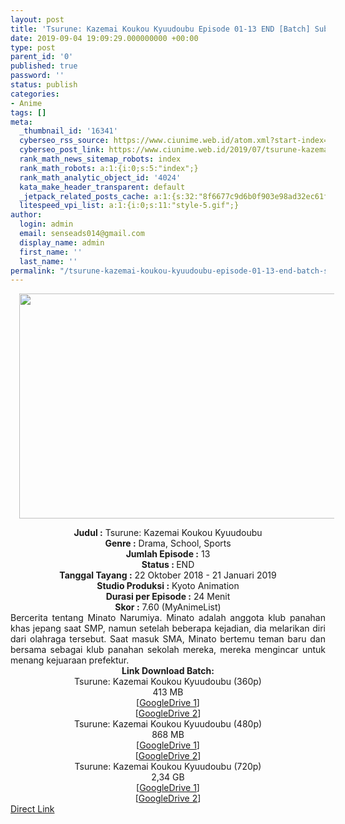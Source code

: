 ```yaml
---
layout: post
title: 'Tsurune: Kazemai Koukou Kyuudoubu Episode 01-13 END [Batch] Subtitle Indonesia'
date: 2019-09-04 19:09:29.000000000 +00:00
type: post
parent_id: '0'
published: true
password: ''
status: publish
categories:
- Anime
tags: []
meta:
  _thumbnail_id: '16341'
  cyberseo_rss_source: https://www.ciunime.web.id/atom.xml?start-index=3601&max-results=150
  cyberseo_post_link: https://www.ciunime.web.id/2019/07/tsurune-kazemai-koukou-kyuudoubu.html
  rank_math_news_sitemap_robots: index
  rank_math_robots: a:1:{i:0;s:5:"index";}
  rank_math_analytic_object_id: '4024'
  kata_make_header_transparent: default
  _jetpack_related_posts_cache: a:1:{s:32:"8f6677c9d6b0f903e98ad32ec61f8deb";a:2:{s:7:"expires";i:1651468970;s:7:"payload";a:0:{}}}
  litespeed_vpi_list: a:1:{i:0;s:11:"style-5.gif";}
author:
  login: admin
  email: senseads014@gmail.com
  display_name: admin
  first_name: ''
  last_name: ''
permalink: "/tsurune-kazemai-koukou-kyuudoubu-episode-01-13-end-batch-subtitle-indonesia/"
---
```

<div class="separator" style="clear: both; text-align: center;"><a href="https://1.bp.blogspot.com/-b2EhqBulqDw/XTZX5b11uFI/AAAAAAAAcaY/D69HtBN9Z2A4bJqWwNjR4AflOXafM7IsgCLcBGAs/s1600/Tsurune%2B-%2BKazemai%2BKoukou%2BKyuudoubu.png" imageanchor="1" style="margin-left: 1em; margin-right: 1em;"><img border="0" data-original-height="720" data-original-width="1280" height="360" src="{{ site.baseurl }}/assets/2019/09/Tsurune%2B-%2BKazemai%2BKoukou%2BKyuudoubu.png" width="640" /></a></div>
<p>
<div style="text-align: center;"><b>Judul</b><b><b> </b>:</b> Tsurune: Kazemai Koukou Kyuudoubu</div>
<div style="text-align: center;"><b><b>Genre :</b></b> Drama, School, Sports</div>
<div style="text-align: center;"><b>Jumlah Episode :</b> 13<br /><b>Status :&nbsp;</b>END<br /><b>Tanggal Tayang :</b> 22 Oktober 2018 - 21 Januari 2019<br /><b>Studio Produksi :</b> Kyoto Animation<br /><b>Durasi per Episode :</b> 24 Menit</div>
<div style="text-align: center;"><b>Skor :</b> 7.60 (MyAnimeList)</div>
<div style="text-align: center;"></div>
<div style="text-align: justify;"><span class="isi">Bercerita tentang Minato Narumiya. Minato adalah anggota klub panahan khas jepang saat SMP, namun setelah beberapa kejadian, dia melarikan diri dari olahraga tersebut. Saat masuk SMA, Minato bertemu teman baru dan bersama sebagai klub panahan sekolah mereka, mereka mengincar untuk menang kejuaraan prefektur.</span></div>
<div style="text-align: justify;"></div>
<div style="text-align: justify;"></div>
<div style="text-align: center;"><b>Link Download Batch:</b></div>
<div style="text-align: center;">Tsurune: Kazemai Koukou Kyuudoubu (360p)</div>
<div style="text-align: center;">
<div style="text-align: center;">413 MB</div>
<div style="text-align: center;">[<a href="https://drive.google.com/file/d/1J385xSC4IaQ0VhQlPBtUCpct905TzfHb/view" target="_blank" rel="noopener">GoogleDrive 1</a>]<br />[<a href="https://drive.google.com/file/d/1xdgV8sKgeyuTVRdSCwoxUfIq2Xl8lx4s/view" target="_blank" rel="noopener">GoogleDrive 2</a>]
<div style="text-align: center;">Tsurune: Kazemai Koukou Kyuudoubu (480p)</div>
<div style="text-align: center;">868 MB</div>
<div style="text-align: center;">[<a href="https://drive.google.com/file/d/1oWgdEKpsWYBLZ0iaDVCsHCo72a0hK8-s/view" target="_blank" rel="noopener">GoogleDrive 1</a>]<br />[<a href="https://drive.google.com/file/d/1aiNvY5jyod2lxEmHd3WhExptYAaBZkNw/view" target="_blank" rel="noopener">GoogleDrive 2</a>]
<div style="text-align: center;">Tsurune: Kazemai Koukou Kyuudoubu (720p)</div>
<div style="text-align: center;">2,34 GB</div>
<div style="text-align: center;">[<a href="https://drive.google.com/file/d/1pt1Cae4d1r2-7dtHctmwqMkTUkGoagn2/view" target="_blank" rel="noopener">GoogleDrive 1</a>]<br />[<a href="https://drive.google.com/file/d/1pUW0HcBE0YMfCXiIHTSQZXHQ5hnbjCF3/view" target="_blank" rel="noopener">GoogleDrive 2</a>]</div>
</div>
</div>
</div>
<link rel="stylesheet" href="https://cdnjs.cloudflare.com/ajax/libs/font-awesome/4.7.0/css/font-awesome.min.css" />
<div class="divbtn"> <a href="https://handymansurrender.com/fihup8buzv?key=94550f7ce39444073321dde3b8782f97" class="btn"><i class="fa fa-download"></i> Direct Link</a> </div>

